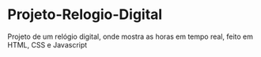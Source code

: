 # Projeto-Relogio-Digital
 Projeto de um relógio digital, onde mostra as horas em tempo real, feito em HTML, CSS e Javascript
